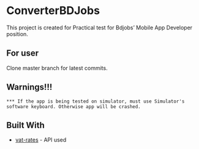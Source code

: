 # ConverterBDJobs
This project is created for Practical test for Bdjobs’ Mobile App Developer position.

## For user

Clone master branch for latest commits. 


## Warnings!!!
```
*** If the app is being tested on simulator, must use Simulator's software keyboard. Otherwise app will be crashed.
```

## Built With

* [vat-rates](https://github.com/adamcooke/vat-rates) - API used
